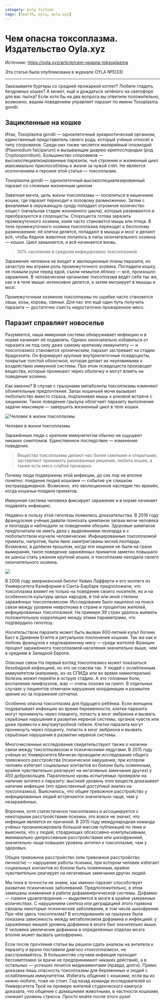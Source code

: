 ```yaml
---
category: pulp fiction
tags: [health, oyla, oyla.xyz]
---
```


# Чем опасна токсоплазма. Издательство Oyla.xyz

Источник: https://oyla.xyz/article/cem-opasna-toksoplazma

Эта статья была опубликована в журнале OYLA №5(33)

---

Заказываете бургеры со средней прожаркой котлет? Любите гладить бездомных кошек? А может, ещё и дождаться зелёного на светофоре для вас пытка? Если хотя бы на два вопроса вы ответили положительно, возможно, вашим поведением управляет паразит по имени Toxoplasma gondii.

## Зацикленные на кошке

Итак, Toxoplasma gondii — одноклеточный эукариотический организм, единственный представитель своего рода, который учёные относят к типу споровиков. Среди них также числятся малярийный плазмодий (Plasmodium falciparum) и вызывающие диарею криптоспоридии (род Cryptosporidium). Большинство споровиков — высокоспециализированные паразиты, чьё строение и жизненный цикл максимально приспособлены к жизни за чужой счёт. Не является исключением и героиня этой статьи — токсоплазма.

Toxoplasma gondii — одноклеточный высокоспециализированный паразит со сложным жизненным циклом

Заветная мечта, цель жизни токсоплазмы — поселиться в кишечнике кошки, где паразит переходит к половому размножению. Затем с фекалиями в окружающую среду попадает огромное количество ооцист (начальная стадия жизненного цикла), которые развиваются и преобразуются в спороцисты. Спороциста готова заразить промежуточного хозяина, коим часто становится мышь или птица. В теле промежуточного хозяина токсоплазма переходит к бесполому размножению: её клетки делятся, попадают в мышцы и мозг и делают всё, чтобы бедное животное попалось в лапы окончательного хозяина — кошки. Цикл замыкается, и всё начинается вновь.

> 30% населения в среднем инфицировано токсоплазмой

Заражение человека не входит в эволюционные планы паразита, но зачастую мы играем роль промежуточного хозяина. Погладили кошку, не помыли руки перед едой, съели немытое яблоко — всё, произошло заражение. В человеческом организме токсоплазма ведёт себя так же, как и в теле мыши: интенсивно делится, а затем мигрирует в мышцы и мозг.

Промежуточным хозяином токсоплазмы по ошибке часто становятся овцы, козы, коровы, свиньи. Для нас это ещё один путь получить паразита — достаточно съесть недостаточно прожаренное мясо.

## ​Паразит справляет новоселье

Разумеется, наша иммунная система обнаруживает инфекцию и в норме начинает её подавлять. Однако окончательно избавиться от паразита не под силу даже самому крепкому иммунитету — и токсоплазмоз становится хроническим, паразит застревает на стадии брадизоита. Он формирует крупные внутриклеточные псевдоцисты, покрытые толстой оболочкой, которая делает их неуязвимыми к воздействию иммунной системы. При этом псевдоциста производит вещества, которые проникают через оболочку и могут влиять на поведение хозяина.

Как именно? В случае с грызунами метаболиты токсоплазмы изменяют обонятельные предпочтения. Запах кошачьей мочи вызывает любопытство вместо страха, подталкивая мышь к роковой встрече с хищником. Такое поведение грызуна облегчает паразиту выполнение задачи-максимум — завершить жизненный цикл в теле кошки.

![​Человек в жизни токсоплазмы](/pulp-fiction/2020-01-17-toxoplasma-about/toxoplasmosimg2-4c58195605.jpg)

Человек в жизни токсоплазмы

Заражённые люди с крепким иммунитетом обычно не ощущают никаких симптомов. Единственное последствие — изменение поведения.

> Вещества токсоплазмы делают нас более смелыми и открытыми, заставляют принимать рискованные решения, любить кошек, а также есть мясо слабой прожарки.

Почему люди подвержены этой инфекции, до сих пор не вполне понятно: поедание людей кошками — событие уж слишком экстраординарное. Возможно, это эволюционное наследие тех времён, когда кошачьи поедали приматов.

Иммунная система человека фиксирует заражение и в норме начинает подавлять инфекцию.

Недавно в пользу этой гипотезы появились доказательства. В 2016 году французские учёные давали понюхать шимпанзе запахи мочи человека и леопарда и наблюдали за поведением обезьян. Здоровые шимпанзе предпочитали не иметь дела с выделениями леопарда и с любопытством изучали человеческие. Инфицированные токсоплазмой приматы, напротив, были явно заинтригованы мочой леопарда. Возможно, в далёком прошлом, когда эти хищники не были на грани вымирания, такое поведение заражённых приматов заметно повышало их шансы стать ужином крупной кошки, и токсоплазма находила своего окончательного хозяина.

![](/pulp-fiction/2020-01-17-toxoplasma-about/toxoplasmosimg3-945afe1915.jpg)

В 2006 году американский биолог Кевин Лафферти и его коллеги из Университета Калифорнии в Санта-Барбаре предположили, что токсоплазма влияет не только на поведение своего носителя, но и на особенности культуры целых народов, в той или иной степени заражённых токсоплазмозом. Исследование было нацелено на поиск связи между уровнем невротизма в стране и процентом жителей, инфицированных токсоплазмой. На примере 39 стран удалось выявить положительную корреляцию между этими параметрами, что подтвердило гипотезу.

Носительством паразита может быть вызван 600‑летний культ богини Баст в Древнем Египте и ритуальное поклонение кошкам. Так же как и любовь французов к недожаренному мясу — среди жителей Франции процент заражённого токсоплазмой населения значительно выше, чем в среднем в Западной Европе.​

Опасные связи На первый взгляд токсоплазмоз может показаться безобидной инфекцией, но это не совсем так. У людей с ослабленным иммунитетом (например, из-за СПИДа или во время химиотерапии) болезнь может перейти в острую стадию. А это головные боли, воспаление лимфоузлов, жар — очень похоже на грипп. В отдельных случаях у пациентов отмечали нарушение координации и размытое зрение из-за поражения сетчатки.

Особенно опасна токсоплазма для будущего ребёнка. Если женщина подхватывает инфекцию во время беременности, клетки паразита могут проникнуть через плаценту, попасть в мозг эмбриона и вызвать серьёзные нарушения в развитии нервной системы, органов чувств или даже привести к внутриутробной гибели. Клетки паразита могут проникнуть через плаценту, попасть в мозг эмбриона и вызвать серьёзные нарушения в развитии нервной системы.

Многочисленные исследования свидетельствуют также о наличии связи между токсоплазмозом и психическими недугами. В 2015 году учёные из Университета Мичиган проводили исследование общего тревожного расстройства (психическое нарушение, при котором человек избегает социальных контактов из боязни быть осмеянным, крайне чувствительно реагирует на негативные замечания других) у 450 добровольцев. Параллельно кровь испытуемых проверяли на наличие антител к паразиту: высокий уровень этих веществ доказывает наличие инфекции (это единственный доступный анализ на токсоплазмоз). Выяснилось, что общее тревожное расстройство у инфицированных людей встречается значительно чаще, чем у незаражённых.

Впрочем, хотя статистически токсоплазмоз и ассоциируется с некоторыми расстройствами психики, это вовсе не значит, что инфекция является их причиной. В 2015 году международная команда учёных проанализировала большой массив публикаций по теме и выяснила, что у людей, страдающих обсессивно-компульсивным, маниакально-депрессивным расстройствами или шизофренией, значительно чаще повышен уровень антител к токсоплазме, чем у здоровых.

Общее тревожное расстройство (или тревожное расстройство личности) — нарушение работы психики, при котором человек избегает социальных контактов из боязни быть осмеянным, крайне чувствительно реагирует на негативные замечания других людей.

Мы пока в точности не знаем, как именно паразит способствует развитию психических заболеваний. Предположительно, в этом замешаны изменения в работе дофаминергической системы. Дофамин — гормон удовлетворения — выделяется в мозге в крайне умеренных количествах. С нарушением синтеза или деградацией этого гормона связаны некоторые психические заболевания, в том числе шизофрения. При чём здесь токсоплазма? В исследованиях на грызунах была показана зависимость между метаболизмом дофамина и инфекцией: у заражённых мышей уровень дофамина в мозге был значительно выше. У человека увеличение дофамина в определённых отделах мозга вполне может вызвать шизофрению.

Если после прочтения статьи вы решили сдать анализы на антитела к паразиту и врачи поставили диагноз «токсоплазмоз», не расстраивайтесь. В большинстве случаев инфекция проходит бессимптомно (и врачи не предпринимают никаких действий), а в остальных — успешно лечится медикаментами (правда, долго). Прямо доказана лишь опасность токсоплазмы для беременных и людей с ослабленным иммунитетом. Избегать общения с кошками, если вы их нежно любите, тоже не стоит. Год назад команда исследователей из Университета Трой на примере жителей студенческого кампуса доказала, что общение с домашними животными, в частности кошками, снижает уровень стресса. Просто мойте после этого руки!
